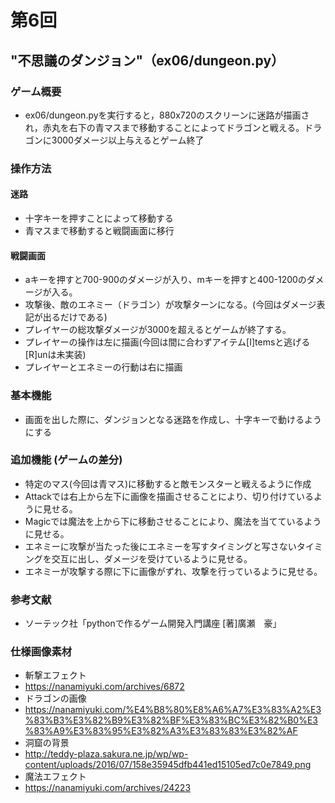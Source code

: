 # 第6回
## "不思議のダンジョン"（ex06/dungeon.py）
### ゲーム概要
- ex06/dungeon.pyを実行すると，880x720のスクリーンに迷路が描画され，赤丸を右下の青マスまで移動することによってドラゴンと戦える。ドラゴンに3000ダメージ以上与えるとゲーム終了
### 操作方法
#### 迷路
- 十字キーを押すことによって移動する
- 青マスまで移動すると戦闘画面に移行
#### 戦闘画面
- aキーを押すと700-900のダメージが入り、mキーを押すと400-1200のダメージが入る。
- 攻撃後、敵のエネミー（ドラゴン）が攻撃ターンになる。(今回はダメージ表記が出るだけである)
- プレイヤーの総攻撃ダメージが3000を超えるとゲームが終了する。
- プレイヤーの操作は左に描画(今回は間に合わずアイテム[I]temsと逃げる[R]unは未実装)
- プレイヤーとエネミーの行動は右に描画

### 基本機能
- 画面を出した際に、ダンジョンとなる迷路を作成し、十字キーで動けるようにする

### 追加機能 (ゲームの差分)
- 特定のマス(今回は青マス)に移動すると敵モンスターと戦えるように作成
- Attackでは右上から左下に画像を描画させることにより、切り付けているように見せる。
- Magicでは魔法を上から下に移動させることにより、魔法を当てているように見せる。
- エネミーに攻撃が当たった後にエネミーを写すタイミングと写さないタイミングを交互に出し、ダメージを受けているように見せる。
- エネミーが攻撃する際に下に画像がずれ、攻撃を行っているように見せる。

### 参考文献
- ソーテック社「pythonで作るゲーム開発入門講座 [著]廣瀬　豪」

### 仕様画像素材
- 斬撃エフェクト
- https://nanamiyuki.com/archives/6872
- ドラゴンの画像
- https://nanamiyuki.com/%E4%B8%80%E8%A6%A7%E3%83%A2%E3%83%B3%E3%82%B9%E3%82%BF%E3%83%BC%E3%82%B0%E3%83%A9%E3%83%95%E3%82%A3%E3%83%83%E3%82%AF
- 洞窟の背景
- http://teddy-plaza.sakura.ne.jp/wp/wp-content/uploads/2016/07/158e35945dfb441ed15105ed7c0e7849.png
- 魔法エフェクト
- https://nanamiyuki.com/archives/24223
